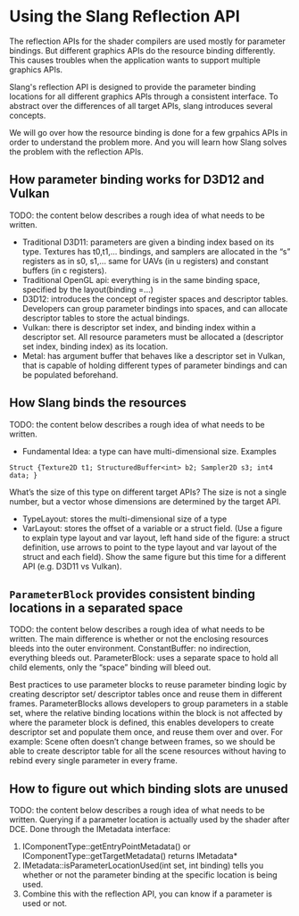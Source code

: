 # Using the Slang Reflection API

The reflection APIs for the shader compilers are used mostly for parameter bindings. But different graphics APIs do the resource binding differently. This causes troubles when the application wants to support multiple graphics APIs.

Slang's reflection API is designed to provide the parameter binding locations for all different graphics APIs through a consistent interface. To abstract over the differences of all target APIs, slang introduces several concepts.

We will go over how the resource binding is done for a few grpahics APIs in order to understand the problem more. And you will learn how Slang solves the problem with the reflection APIs.

## How parameter binding works for D3D12 and Vulkan

TODO: the content below describes a rough idea of what needs to be written.
- Traditional D3D11:  parameters are given a binding index based on its type. Textures has t0,t1,... bindings, and samplers are allocated in the “s” registers as in s0, s1,... same for UAVs (in u registers) and constant buffers (in c registers).
- Traditional OpenGL api: everything is in the same binding space, specified by the layout(binding =...)
- D3D12: introduces the concept of register spaces and descriptor tables. Developers can group parameter bindings into spaces, and can allocate descriptor tables to store the actual bindings.
- Vulkan: there is descriptor set index, and binding index within a descriptor set. All resource parameters must be allocated a (descriptor set index, binding index) as its location.
- Metal: has argument buffer that behaves like a descriptor set in Vulkan, that is capable of holding different types of parameter bindings and can be populated beforehand.

## How Slang binds the resources

TODO: the content below describes a rough idea of what needs to be written.
- Fundamental Idea: a type can have multi-dimensional size. Examples
```
Struct {Texture2D t1; StructuredBuffer<int> b2; Sampler2D s3; int4 data; }
```
What’s the size of this type on different target APIs? The size is not a single number, but a vector whose dimensions are determined by the target API.
- TypeLayout: stores the multi-dimensional size of a type
- VarLayout: stores the offset of a variable or a struct field.
(Use a figure to explain type layout and var layout, left hand side of the figure: a struct definition, use arrows to point to the type layout and var layout of the struct and each field).
Show the same figure but this time for a different API (e.g. D3D11 vs Vulkan).

## `ParameterBlock` provides consistent binding locations in a separated space

TODO: the content below describes a rough idea of what needs to be written.
The main difference is whether or not the enclosing resources bleeds into the outer environment. ConstantBuffer: no indirection, everything bleeds out. ParameterBlock: uses a separate space to hold all child elements, only the “space” binding will bleed out.

Best practices to use parameter blocks to reuse parameter binding logic by creating descriptor set/ descriptor tables once and reuse them in different frames. ParameterBlocks allows developers to group parameters in a stable set, where the relative binding locations within the block is not affected by where the parameter block is defined, this enables developers to create descriptor set and populate them once, and reuse them over and over. For example: Scene often doesn’t change between frames, so we should be able to create descriptor table for all the scene resources without having to rebind every single parameter in every frame.


## How to figure out which binding slots are unused

TODO: the content below describes a rough idea of what needs to be written.
Querying if a parameter location is actually used by the shader after DCE.
Done through the IMetadata interface:
1. IComponentType::getEntryPointMetadata() or IComponentType::getTargetMetadata() returns IMetadata*
1. IMetadata::isParameterLocationUsed(int set, int binding) tells you whether or not the parameter binding at the specific location is being used.
1. Combine this with the reflection API, you can know if a parameter is used or not.


